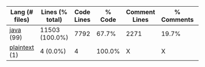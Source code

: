 |Lang (# files)|Lines (% total)|Code Lines|% Code|Comment Lines|% Comments|Blank Lines|% Blank|
| --- | --- | --- | --- | --- | --- | --- | --- |
|[java](https://github.com/FRCTeam5199/Robot-Code-2021/tree/Development/statistics/java/lines_descending.md) (99)|11503 (100.0%)|7792|67.7%|2271|19.7%|1440|12.5%|
|[plaintext](https://github.com/FRCTeam5199/Robot-Code-2021/tree/Development/statistics/plaintext/lines_descending.md) (1)|4 (0.0%)|4|100.0%|X|X|0|0.0%|
